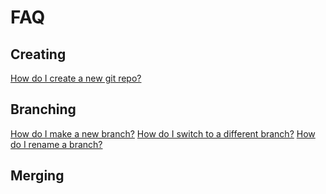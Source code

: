 # FAQ

## Creating
[How do I create a new git repo?](./docs/repos/create-a-new-git-repo.md)

## Branching
[How do I make a new branch?](./docs/branches/make-a-new-branch.md)
[How do I switch to a different branch?](./docs/branches/switch-branches.md)
[How do I rename a branch?](./docs/branches/rename-a-branch.md.md)

## Merging


